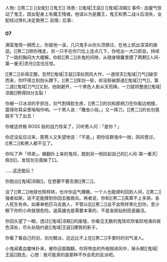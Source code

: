 人物:: [[男二]] [[女配]] [[鬼王]]
场景:: [[鬼域|王庭]] [[鬼域|凉殿]] 
事件:: 血腥气惊动了鬼王，因女配身上有魔王残魂，他误以为是魔王，鬼王和男二战斗后消失，女配经过挣扎决定救男二
前情:: 
后事::

### 07

满室鬼怪一拥而上，你就地一滚，几只鬼手从你头顶擦过，在地上抓出深深的痕迹。[[男二]]把你拽走，另一只手在你穴位上连点几下，你呛出一大口瘀血，持续了一路的胸闷大大缓解。你趁[[男二]]杀鬼的间隙，从随身锦囊里摸了两颗[[人间-第一重天|灵丹]]含住压惊。

[[男二]]杀得正酣，忽然[[鬼域|王庭]]深处阴风大作，一道惊天[[鬼域|刀气]]破空而来，你吓得立刻抱头蹲下。[[男二]]挥剑一斩，却没斩破那道[[鬼域|刀气]]，第二道[[鬼域|刀气]]又到，他刚避开，一个黑色人影从天而降，一刀就将整座[[鬼域|凉殿]]劈得四分五裂！

你被一只冰凉的手抓住，剑气割得脸生疼，[[男二]]的剑和那柄刀在你鬓边相撞，震得你耳朵里嗡嗡作响。一个男人说：「雕虫小技。」又一挥刀，[[男二]]的长剑竟脱手飞了出去！

你被这终极 BOSS 般的战力惊呆了，只听男人问：「是你？」

你还没反应过来，那男人又失望地说：「不是。」把你往群鬼中一抛，阴风卷过，[[男二]]和男人都不见了。

你叫了声「师弟」，踢翻扑上来的鬼将，跑到另一侧捡起自己的[[人间-第一重天|佩剑]]，发现剑刃竟缺了口。

……这还能玩？

你跑出[[鬼域|凉殿]]，在想要不要去救[[男二]]。

没了[[男二]]地球也照样转，也许你运气爆棚，一个人也能顺利回到人间，[[男二]]强者如斯，说不定能撑到你回去搬救兵。再者说，你和[[男二]]真算不上多熟，各人死生有命。如果单枪匹马去救人，不管以后[[男二]]会不会照样黑化怼你，至少眼下你的小命就很危险。逞英雄也是需要本事的，不是金刚钻别揽瓷器活。

你回头望了一眼，透过[[鬼域|凉殿]]的废墟，你看见无数的鬼怪欢欣雀跃地涌向夜色深处，尽头处隐约是[[鬼域|王庭]]建筑的影子。

你看了看自己的剑，剑光黯淡，远远比不上在[[男二]]手里时的剑气凌人。

小鬼闻着血腥味扑来，被你迎面踹翻，你将带血的外袍抛进风中，掉头朝[[鬼域|王庭]]跑去，心想：我可能真的是那种不作会死的反派吧。